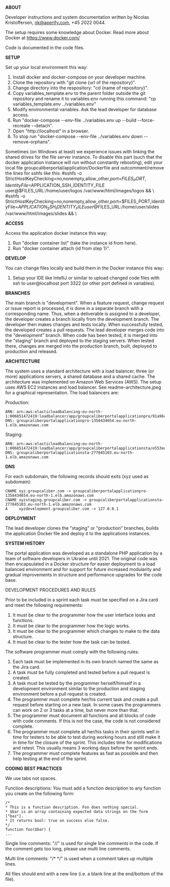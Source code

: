 **ABOUT**

Developer instructions and system documentation written by Nicolas Kristoffersen, nk@aperify.com, +45 2022 0044.

The setup requires some knowledge about Docker. Read more about Docker at https://www.docker.com/

Code is documented in the code files.

**SETUP**

Set up your local environment this way:
1. Install docker and docker-compose on your developer machine.
2. Clone the repository with "git clone {url of the repository}".
3. Change directory into the respository: "cd {name of repository}".
4. Copy variables_template.env to the parent folder outside the git repository and rename it to variables.env running this command: "cp variables_template.env ../variables.env"
5. Modify environmental variables. Ask the lead developer for database access.
6. Run "docker-compose --env-file ../variables.env up --build --force-recreate --detach".
7. Open "http://localhost" in a browser.
8. To stop run "docker-compose --env-file ../variables.env down --remove-orphans".

Sometimes (on Windows at least) we experience issues with linking the shared drives for the file server instance. To disable this part (such that the docker application instance will run without constantly rebooting), edit your local file groupcaliberportal/application/Dockerfile and outcomment/remove the lines for sshfs like this:
#sshfs -o StrictHostKeyChecking=no,nonempty,allow_other,port=$FILES_PORT,IdentityFile=$APPLICATION_SSH_IDENTITY_FILE user@$FILES_URL:/home/user/logos /var/www/html/images/logos && \
#sshfs -o StrictHostKeyChecking=no,nonempty,allow_other,port=$FILES_PORT,IdentityFile=$APPLICATION_SSH_IDENTITY_FILE user@$FILES_URL:/home/user/slides /var/www/html/images/slides && \

**ACCESS**

Access the application docker instance this way:
1. Run "docker container list" (take the instance id from here).
2. Run "docker container attach {id from step 1}".

**DEVELOP**

You can change files locally and build them in the Docker instance this way:
1. Setup your IDE like IntelliJ or similar to upload changed code files with ssh to user@localhost port 3322 (or other port defined in variables).

**BRANCHES**

The main branch is "development". When a feature request, change request or issue report is processed, it is done in a separate branch with a corresponding name.  Thus, when a deliverable is assigned to a developer, the developer creates a branch locally from the development branch. The developer then makes changes and tests locally. When successfully tested, the developed creates a pull requests. The lead developer merges code into the "development" branch. When code has been tested, it is merged into the "staging" branch and deployed to the staging servers. When tested there, changes are merged into the production branch, built, deployed to production and released.

**ARCHITECTURE**

The system uses a standard architecture with a load balancer, three (or more) applications servers, a shared database and a shared cache. The architecture was implemented on Amazon Web Services (AWS). The setup uses AWS EC2 instances and load balancer. See readme-architecture.jpeg for a graphical representation.
The load balancers are:

Production:

    ARN: arn:aws:elasticloadbalancing:eu-north-1:006851472419:loadbalancer/app/groupcaliberportalapplicationpro/91a96c049072c9b6 
    DNS: groupcaliberportalapplicationpro-1358434654.eu-north-1.elb.amazonaws.com

Staging:

    ARN: arn:aws:elasticloadbalancing:eu-north-1:006851472419:loadbalancer/app/groupcaliberportalapplicationsta/e553ed07e3ffb055 
    DNS: groupcaliberportalapplicationsta-277845103.eu-north-1.elb.amazonaws.com

**DNS**

For each subdomain, the following records should exits (xyz used as subdomain):

    CNAME xyz.groupcaliber.com -> groupcaliberportalapplicationpro-1358434654.eu-north-1.elb.amazonaws.com
    CNAME xyzstaging.groupcaliber.com -> groupcaliberportalapplicationsta-277845103.eu-north-1.elb.amazonaws.com
    A     xyzdevelopment.groupcaliber.com -> 127.0.0.1


**DEPLOYMENT**

The lead developer clones the "staging" or "production" branches, builds the application Docker file and deploy it to the applications instances.  

**SYSTEM HISTORY**

The portal application was developed as a standalone PHP application by a team of software developers in Ukraine until 2021. The original code was then encapsulated in a Docker structure for easier deployment to a load balanced environment and for support for future increased modularity and gradual improvements in structure and performance upgrades for the code base.

DEVELOPMENT PROCEDURES AND RULES

Prior to be included in a sprint each task must be specified on a Jira card and meet the following requirements:

1. It must be clear to the programmer how the user interface looks and functions.
2. It must be clear to the programmer how the logic works.
3. It must be clear to the programmer which changes to make to the data structure.
4. It must be clear to the tester how the task can be tested.

The software programmer must comply with the following rules:

1. Each task must be implemented in its own branch named the same as the Jira card.
2. A task must be fully completed and tested before a pull request is created.
3. A task must be tested by the programmer herself/himself in a development environment similar to the production and staging environment before a pull request is created.
4. The programmer must complete her/his current task and create a pull request before starting on a new task. In some cases the programmers can work on 2 or 3 tasks at a time, but never more than that.
5. The programmer must document all functions and all blocks of code with code comments. If this is not the case, the code is not considered complete.
6. The programmer must complete all her/his tasks in their sprints well in time for testers to be able to test during working hours and still make it in time for the closure of the sprint. This includes time for modifications and retest. This usually means 3 working days before the sprint ends.
7. The programmer must complete features as fast as possible and then help testing at the end of the sprint.

**CODING BEST PRACTICES**

We use tabs not spaces.

Function descriptions:
You must add a function description to any function you create on the following form:

```
/* 
* This is a function description. Foo does nothing special.
* $bar is an array containing expected data strings on the form ["baz"].
* It returns bool: true on success else false.
*/
function foo($bar) {
...
```

Single line comments:
"//" is used for single line comments in the code. If the comment gets too long, please use multi line comments.

Multi line comments:
"/* */" is used when a comment takes up multiple lines.

All files should end with a new line (i.e. a blank line at the end/bottom of the file).
